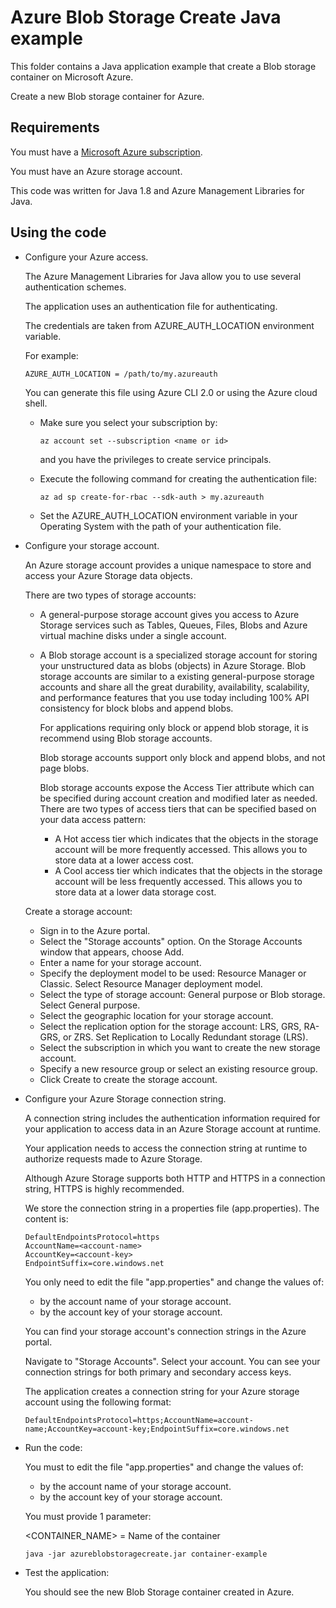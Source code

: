 # Azure Blob Storage Create Java example

This folder contains a Java application example that create a Blob storage container on Microsoft Azure.

Create a new Blob storage container for Azure.



## Requirements

You must have a [Microsoft Azure subscription](https://azure.microsoft.com/).

You must have an Azure storage account.

This code was written for Java 1.8 and Azure Management Libraries for Java.



## Using the code

* Configure your Azure access.

  The Azure Management Libraries for Java allow you to use several authentication schemes.

  The application uses an authentication file for authenticating.

  The credentials are taken from AZURE_AUTH_LOCATION environment variable.

  For example:
  
  ```
  AZURE_AUTH_LOCATION = /path/to/my.azureauth
  ```

  You can generate this file using Azure CLI 2.0 or using the Azure cloud shell.

  * Make sure you select your subscription by:

    ```
    az account set --subscription <name or id>
    ```

    and you have the privileges to create service principals.

  * Execute the following command for creating the authentication file:
  
    ```
    az ad sp create-for-rbac --sdk-auth > my.azureauth
    ```
  
  * Set the AZURE_AUTH_LOCATION environment variable in your Operating System with the path of your authentication file.

* Configure your storage account.

  An Azure storage account provides a unique namespace to store and access your Azure Storage data objects.
  
  There are two types of storage accounts:
  
    * A general-purpose storage account gives you access to Azure Storage services such as Tables, Queues, Files, Blobs and Azure virtual machine disks under a single account.
  
    * A Blob storage account is a specialized storage account for storing your unstructured data as blobs (objects) in Azure Storage.
      Blob storage accounts are similar to a existing general-purpose storage accounts and share all the great durability, availability,
      scalability, and performance features that you use today including 100% API consistency for block blobs and append blobs.

      For applications requiring only block or append blob storage, it is recommend using Blob storage accounts.

      Blob storage accounts support only block and append blobs, and not page blobs.

      Blob storage accounts expose the Access Tier attribute which can be specified during account creation and modified later as needed. There are two types of access tiers that can be specified based on your data access pattern:
        * A Hot access tier which indicates that the objects in the storage account will be more frequently accessed. This allows you to store data at a lower access cost.
        * A Cool access tier which indicates that the objects in the storage account will be less frequently accessed. This allows you to store data at a lower data storage cost.
  
  Create a storage account:
  
    * Sign in to the Azure portal.
    * Select the "Storage accounts" option. On the Storage Accounts window that appears, choose Add.
    * Enter a name for your storage account.
    * Specify the deployment model to be used: Resource Manager or Classic. Select Resource Manager deployment model.
    * Select the type of storage account: General purpose or Blob storage. Select General purpose.
    * Select the geographic location for your storage account. 
    * Select the replication option for the storage account: LRS, GRS, RA-GRS, or ZRS. Set Replication to Locally Redundant storage (LRS).
    * Select the subscription in which you want to create the new storage account.
    * Specify a new resource group or select an existing resource group. 
    * Click Create to create the storage account.
    
* Configure your Azure Storage connection string.

  A connection string includes the authentication information required for your application to access data in an Azure Storage account at runtime.

  Your application needs to access the connection string at runtime to authorize requests made to Azure Storage.

  Although Azure Storage supports both HTTP and HTTPS in a connection string, HTTPS is highly recommended.

  We store the connection string in a properties file (app.properties). The content is:
  
  ```
  DefaultEndpointsProtocol=https
  AccountName=<account-name>
  AccountKey=<account-key>
  EndpointSuffix=core.windows.net
  ```

  You only need to edit the file "app.properties" and change the values of:
    * <account-name> by the account name of your storage account.
    * <account-key>  by the account key of your storage account.
  
  You can find your storage account's connection strings in the Azure portal.
  
  Navigate to "Storage Accounts". Select your account. You can see your connection strings for both primary and secondary access keys.
  
  The application creates a connection string for your Azure storage account using the following format:
  
  ```
  DefaultEndpointsProtocol=https;AccountName=account-name;AccountKey=account-key;EndpointSuffix=core.windows.net
  ```

* Run the code:

  You must to edit the file "app.properties" and change the values of:
    * <account-name> by the account name of your storage account.
    * <account-key>  by the account key of your storage account.

  You must provide 1 parameter:

  <CONTAINER_NAME> = Name of the container

  ```
  java -jar azureblobstoragecreate.jar container-example
  ```

* Test the application:

  You should see the new Blob Storage container created in Azure.
